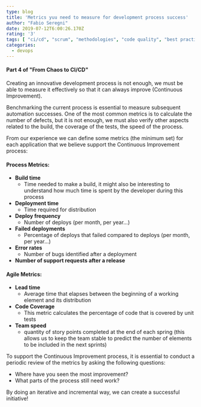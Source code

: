 ```yaml
---
type: blog
title: 'Metrics yuu need to measure for development process success'
author: "Fabio Seregni"
date: 2019-07-12T6:00:26.170Z
rating: '3'
tags: [ "ci/cd", "scrum", "methodologies", "code quality", "best practices", "automation", "metrics", "devops" ]
categories:
  - devops
---
```


#### Part 4 of "From Chaos to CI/CD"

Creating an innovative development process is not enough, we must be able to measure it effectively so that it can always improve (Continuous Improvement).

Benchmarking the current process is essential to measure subsequent automation successes.
One of the most common metrics is to calculate the number of defects, but it is not enough, we must also verify other aspects related to the build, the coverage of the tests, the speed of the process.

From our experience we can define some metrics (the minimum set) for each application that we believe support the Continuous Improvement process:

#### Process Metrics:

* **Build time**      
	- Time needed to make a build, it might also be interesting to understand how much time is spent 
	  by the developer during this process
* **Deployment time**  
	- Time required for distribution
* **Deploy frequency**
	- Number of deploys (per month, per year...)
* **Failed deployments**
	- Percentage of deploys that failed compared to deploys (per month, per year...)
* **Error rates**
	- Number of bugs identified after a deployment
* **Number of support requests after a release**

#### Agile Metrics:

* **Lead time**
    - Average time that elapses between the beginning of a working element and its distribution
* **Code Coverage**
    - This metric calculates the percentage of code that is covered by unit tests
* **Team speed**
    - quantity of story points completed at the end of each spring (this allows us to keep the team stable to predict the number of elements to be included in the next sprints)

To support the Continuous Improvement process, it is essential to conduct a periodic review of the metrics by asking the following questions:

* Where have you seen the most improvement?
* What parts of the process still need work?

By doing an iterative and incremental way, we can create a successful initiative!
